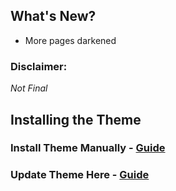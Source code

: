 ## What's New?
* More pages darkened

### Disclaimer:
*Not Final*

## Installing the Theme
### Install Theme Manually - [**Guide**](Dark-README.md)
### Update Theme Here - [Guide](Dark-UPDATE.md)
